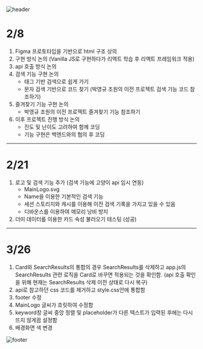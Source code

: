 ![header](https://capsule-render.vercel.app/api?type=waving&color=auto&height=300&section=header&text=PolicyHub&fontSize=90&animation=scaleIn&fontAlign=50)
  

# 2/8

1. Figma 프로토타입을 기반으로 html 구조 상의
2. 구현 방식 논의 (Vanilla JS로 구현하다가 리액트 학습 후 리액트 프레임워크 적용)
3. api 호출 방식 논의
4. 검색 기능 구현 논의
    - 태그 기반 검색으로 쉽게 가기
    - 문자 검색 기반으로 코드 찾기 (박영규 조원의 이전 프로젝트 검색 기능 코드 참조하기)
5. 즐겨찾기 기능 구현 논의
    - 박영규 조원의 이전 프로젝트 즐겨찾기 기능 참조하기
6. 이후 프로젝트 진행 방식 논의
    - 진도 및 난이도 고려하여 함께 코딩
    - 기능 구현은 백엔드와의 협의 후 코딩

***

# 2/21

1. 로고 및 검색 기능 추가 (검색 기능에 고양이 api 임시 연동)
    - MainLogo.svg
    - Name을 이용한 기본적인 검색 기능
    - 세션 스토리지와 캐시를 이용해 이전 검색 기록을 가지고 있을 수 있음
    - 디바운스를 이용하여 메모리 낭비 방지
2. 더미 데이터를 이용한 카드 속성 불러오기 테스팅 (성공)

***

# 3/26

1. Card와 SearchResults의 통합의 경우 SearchResults를 삭제하고 
    app.js의 SearchResults 관련 로직을 Card로 바꾸면 적용되는 것을 확인함.
    (api 호출 확인을 위해 현재는 SearchResults 삭제 이전 상태로 다시 복구)
2. api로 참고하던 css 코드를 제거하고 style.css안에 통합함
3. footer 수정
4. MainLogo 글씨가 흐릿하여 수정함
5. keyword창 글씨 중앙 정렬 및 placeholder가 다른 텍스트가 입력된 후에는 다시 뜨지 않게끔 설정함
6. 배경화면 색 변경

![footer](https://capsule-render.vercel.app/api?type=waving&color=auto&height=300&section=footer&text=함진규%20|%20박영규%20|%20나혜수%20|%20편민준&fontSize=90&animation=scaleIn&fontAlign=20)
